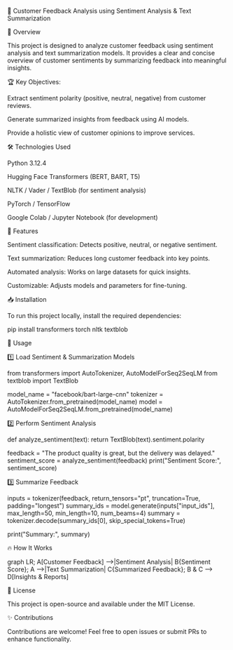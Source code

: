 📢 Customer Feedback Analysis using Sentiment Analysis & Text Summarization

📌 Overview

This project is designed to analyze customer feedback using sentiment analysis and text summarization models. It provides a clear and concise overview of customer sentiments by summarizing feedback into meaningful insights.

🏆 Key Objectives:

Extract sentiment polarity (positive, neutral, negative) from customer reviews.

Generate summarized insights from feedback using AI models.

Provide a holistic view of customer opinions to improve services.

🛠️ Technologies Used

Python 3.12.4

Hugging Face Transformers (BERT, BART, T5)

NLTK / Vader / TextBlob (for sentiment analysis)

PyTorch / TensorFlow

Google Colab / Jupyter Notebook (for development)

🚀 Features

Sentiment classification: Detects positive, neutral, or negative sentiment.

Text summarization: Reduces long customer feedback into key points.

Automated analysis: Works on large datasets for quick insights.

Customizable: Adjusts models and parameters for fine-tuning.

📥 Installation

To run this project locally, install the required dependencies:

pip install transformers torch nltk textblob

📌 Usage

1️⃣ Load Sentiment & Summarization Models

from transformers import AutoTokenizer, AutoModelForSeq2SeqLM
from textblob import TextBlob

model_name = "facebook/bart-large-cnn"
tokenizer = AutoTokenizer.from_pretrained(model_name)
model = AutoModelForSeq2SeqLM.from_pretrained(model_name)

2️⃣ Perform Sentiment Analysis

def analyze_sentiment(text):
    return TextBlob(text).sentiment.polarity

feedback = "The product quality is great, but the delivery was delayed."
sentiment_score = analyze_sentiment(feedback)
print("Sentiment Score:", sentiment_score)

3️⃣ Summarize Feedback

inputs = tokenizer(feedback, return_tensors="pt", truncation=True, padding="longest")
summary_ids = model.generate(inputs["input_ids"], max_length=50, min_length=10, num_beams=4)
summary = tokenizer.decode(summary_ids[0], skip_special_tokens=True)

print("Summary:", summary)

🔥 How It Works

graph LR;
A[Customer Feedback] -->|Sentiment Analysis| B{Sentiment Score};
A -->|Text Summarization| C{Summarized Feedback};
B & C --> D[Insights & Reports]

📜 License

This project is open-source and available under the MIT License.

✨ Contributions

Contributions are welcome! Feel free to open issues or submit PRs to enhance functionality.
